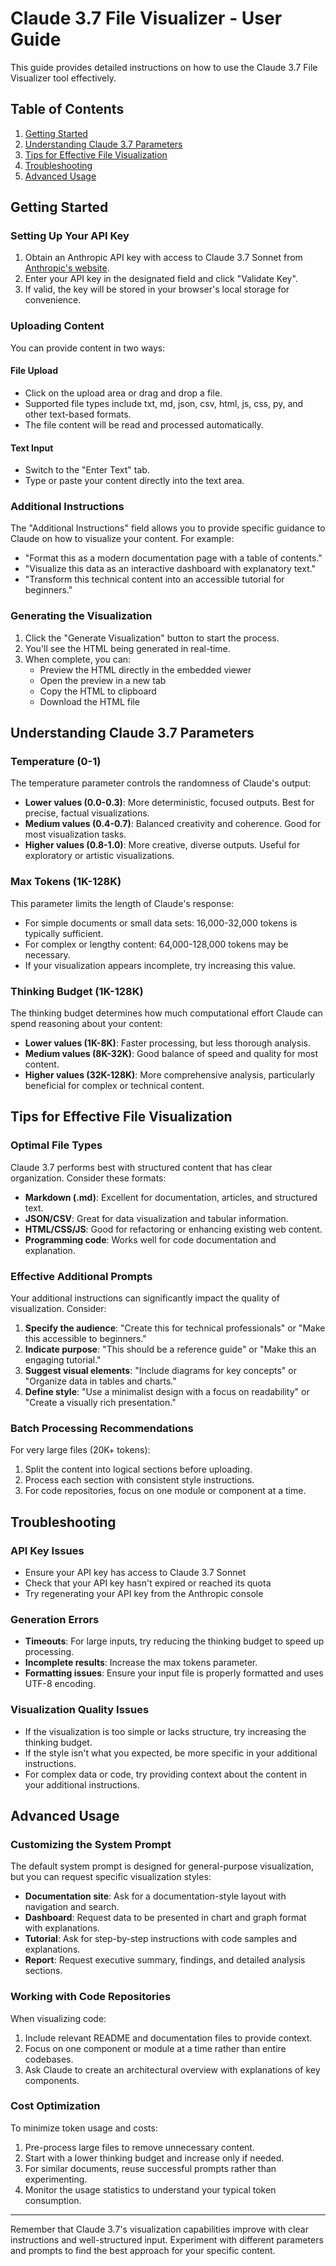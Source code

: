 # Claude 3.7 File Visualizer - User Guide

This guide provides detailed instructions on how to use the Claude 3.7 File Visualizer tool effectively.

## Table of Contents

1. [Getting Started](#getting-started)
2. [Understanding Claude 3.7 Parameters](#understanding-claude-37-parameters)
3. [Tips for Effective File Visualization](#tips-for-effective-file-visualization)
4. [Troubleshooting](#troubleshooting)
5. [Advanced Usage](#advanced-usage)

## Getting Started

### Setting Up Your API Key

1. Obtain an Anthropic API key with access to Claude 3.7 Sonnet from [Anthropic's website](https://console.anthropic.com/).
2. Enter your API key in the designated field and click "Validate Key".
3. If valid, the key will be stored in your browser's local storage for convenience.

### Uploading Content

You can provide content in two ways:

#### File Upload
- Click on the upload area or drag and drop a file.
- Supported file types include txt, md, json, csv, html, js, css, py, and other text-based formats.
- The file content will be read and processed automatically.

#### Text Input
- Switch to the "Enter Text" tab.
- Type or paste your content directly into the text area.

### Additional Instructions

The "Additional Instructions" field allows you to provide specific guidance to Claude on how to visualize your content. For example:

- "Format this as a modern documentation page with a table of contents."
- "Visualize this data as an interactive dashboard with explanatory text."
- "Transform this technical content into an accessible tutorial for beginners."

### Generating the Visualization

1. Click the "Generate Visualization" button to start the process.
2. You'll see the HTML being generated in real-time.
3. When complete, you can:
   - Preview the HTML directly in the embedded viewer
   - Open the preview in a new tab
   - Copy the HTML to clipboard
   - Download the HTML file

## Understanding Claude 3.7 Parameters

### Temperature (0-1)

The temperature parameter controls the randomness of Claude's output:

- **Lower values (0.0-0.3)**: More deterministic, focused outputs. Best for precise, factual visualizations.
- **Medium values (0.4-0.7)**: Balanced creativity and coherence. Good for most visualization tasks.
- **Higher values (0.8-1.0)**: More creative, diverse outputs. Useful for exploratory or artistic visualizations.

### Max Tokens (1K-128K)

This parameter limits the length of Claude's response:

- For simple documents or small data sets: 16,000-32,000 tokens is typically sufficient.
- For complex or lengthy content: 64,000-128,000 tokens may be necessary.
- If your visualization appears incomplete, try increasing this value.

### Thinking Budget (1K-128K)

The thinking budget determines how much computational effort Claude can spend reasoning about your content:

- **Lower values (1K-8K)**: Faster processing, but less thorough analysis.
- **Medium values (8K-32K)**: Good balance of speed and quality for most content.
- **Higher values (32K-128K)**: More comprehensive analysis, particularly beneficial for complex or technical content.

## Tips for Effective File Visualization

### Optimal File Types

Claude 3.7 performs best with structured content that has clear organization. Consider these formats:

- **Markdown (.md)**: Excellent for documentation, articles, and structured text.
- **JSON/CSV**: Great for data visualization and tabular information.
- **HTML/CSS/JS**: Good for refactoring or enhancing existing web content.
- **Programming code**: Works well for code documentation and explanation.

### Effective Additional Prompts

Your additional instructions can significantly impact the quality of visualization. Consider:

1. **Specify the audience**: "Create this for technical professionals" or "Make this accessible to beginners."
2. **Indicate purpose**: "This should be a reference guide" or "Make this an engaging tutorial."
3. **Suggest visual elements**: "Include diagrams for key concepts" or "Organize data in tables and charts."
4. **Define style**: "Use a minimalist design with a focus on readability" or "Create a visually rich presentation."

### Batch Processing Recommendations

For very large files (20K+ tokens):

1. Split the content into logical sections before uploading.
2. Process each section with consistent style instructions.
3. For code repositories, focus on one module or component at a time.

## Troubleshooting

### API Key Issues

- Ensure your API key has access to Claude 3.7 Sonnet
- Check that your API key hasn't expired or reached its quota
- Try regenerating your API key from the Anthropic console

### Generation Errors

- **Timeouts**: For large inputs, try reducing the thinking budget to speed up processing.
- **Incomplete results**: Increase the max tokens parameter.
- **Formatting issues**: Ensure your input file is properly formatted and uses UTF-8 encoding.

### Visualization Quality Issues

- If the visualization is too simple or lacks structure, try increasing the thinking budget.
- If the style isn't what you expected, be more specific in your additional instructions.
- For complex data or code, try providing context about the content in your additional instructions.

## Advanced Usage

### Customizing the System Prompt

The default system prompt is designed for general-purpose visualization, but you can request specific visualization styles:

- **Documentation site**: Ask for a documentation-style layout with navigation and search.
- **Dashboard**: Request data to be presented in chart and graph format with explanations.
- **Tutorial**: Ask for step-by-step instructions with code samples and explanations.
- **Report**: Request executive summary, findings, and detailed analysis sections.

### Working with Code Repositories

When visualizing code:

1. Include relevant README and documentation files to provide context.
2. Focus on one component or module at a time rather than entire codebases.
3. Ask Claude to create an architectural overview with explanations of key components.

### Cost Optimization

To minimize token usage and costs:

1. Pre-process large files to remove unnecessary content.
2. Start with a lower thinking budget and increase only if needed.
3. For similar documents, reuse successful prompts rather than experimenting.
4. Monitor the usage statistics to understand your typical token consumption.

---

Remember that Claude 3.7's visualization capabilities improve with clear instructions and well-structured input. Experiment with different parameters and prompts to find the best approach for your specific content. 